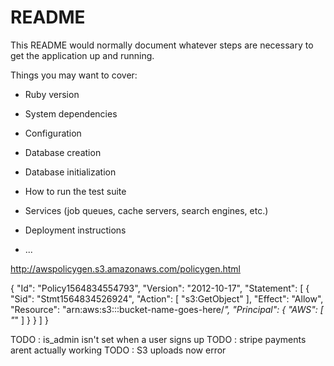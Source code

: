 # README

This README would normally document whatever steps are necessary to get the
application up and running.

Things you may want to cover:

* Ruby version

* System dependencies

* Configuration

* Database creation

* Database initialization

* How to run the test suite

* Services (job queues, cache servers, search engines, etc.)

* Deployment instructions

* ...


http://awspolicygen.s3.amazonaws.com/policygen.html

{
  "Id": "Policy1564834554793",
  "Version": "2012-10-17",
  "Statement": [
    {
      "Sid": "Stmt1564834526924",
      "Action": [
        "s3:GetObject"
      ],
      "Effect": "Allow",
      "Resource": "arn:aws:s3:::bucket-name-goes-here/*",
      "Principal": {
          "AWS": [
            "*"
          ]
      }
    }
  ]
}

TODO : is_admin isn't set when a user signs up
TODO : stripe payments arent actually working
TODO : S3 uploads now error
